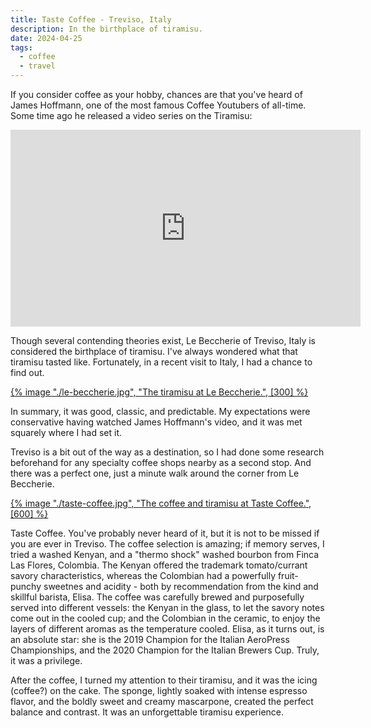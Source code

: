 ```yaml
---
title: Taste Coffee - Treviso, Italy
description: In the birthplace of tiramisu.
date: 2024-04-25
tags:
  - coffee
  - travel
---
```

If you consider coffee as your hobby, chances are that you've heard of James Hoffmann, one of the most famous Coffee Youtubers of all-time. Some time ago he released a video series on the Tiramisu:

<iframe width="560" height="315" src="https://www.youtube.com/embed/oWMbuTc7iIU?si=sVvJ-40MaNd4bvbV" title="YouTube video player" frameborder="0" allow="accelerometer; autoplay; clipboard-write; encrypted-media; gyroscope; picture-in-picture; web-share" referrerpolicy="strict-origin-when-cross-origin" allowfullscreen></iframe>

Though several contending theories exist, Le Beccherie of Treviso, Italy is considered the birthplace of tiramisu. I've always wondered what that tiramisu tasted like. Fortunately, in a recent visit to Italy, I had a chance to find out.

[{% image "./le-beccherie.jpg", "The tiramisu at Le Beccherie.", [300] %}](https://maps.app.goo.gl/nxqedEU76XP8YqGbA)

In summary, it was good, classic, and predictable. My expectations were conservative having watched James Hoffmann's video, and it was met squarely where I had set it.

Treviso is a bit out of the way as a destination, so I had done some research beforehand for any specialty coffee shops nearby as a second stop. And there was a perfect one, just a minute walk around the corner from Le Beccherie.

[{% image "./taste-coffee.jpg", "The coffee and tiramisu at Taste Coffee.", [600] %}](https://maps.app.goo.gl/YePgvt783KHSg1jMA)

Taste Coffee. You've probably never heard of it, but it is not to be missed if you are ever in Treviso. The coffee selection is amazing; if memory serves, I tried a washed Kenyan, and a "thermo shock" washed bourbon from Finca Las Flores, Colombia. The Kenyan offered the trademark tomato/currant savory characteristics, whereas the Colombian had a powerfully fruit-punchy sweetnes and acidity - both by recommendation from the kind and skillful barista, Elisa. The coffee was carefully brewed and purposefully served into different vessels: the Kenyan in the glass, to let the savory notes come out in the cooled cup; and the Colombian in the ceramic, to enjoy the layers of different aromas as the temperature cooled. Elisa, as it turns out, is an absolute star: she is the 2019 Champion for the Italian AeroPress Championships, and the 2020 Champion for the Italian Brewers Cup. Truly, it was a privilege.

After the coffee, I turned my attention to their tiramisu, and it was the icing (coffee?) on the cake. The sponge, lightly soaked with intense espresso flavor, and the boldly sweet and creamy mascarpone, created the perfect balance and contrast. It was an unforgettable tiramisu experience.
